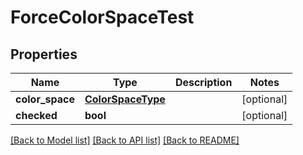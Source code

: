 # ForceColorSpaceTest

## Properties
Name | Type | Description | Notes
------------ | ------------- | ------------- | -------------
**color_space** | [**ColorSpaceType**](ColorSpaceType.md) |  | [optional] 
**checked** | **bool** |  | [optional] 

[[Back to Model list]](../README.md#documentation-for-models) [[Back to API list]](../README.md#documentation-for-api-endpoints) [[Back to README]](../README.md)


